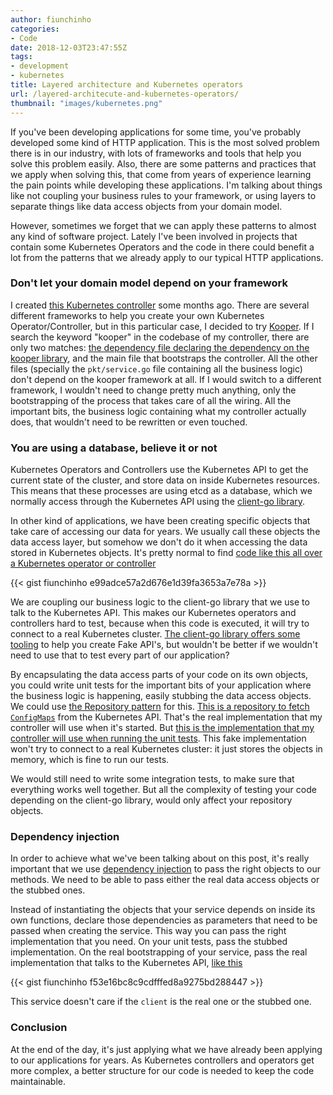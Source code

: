 ```yaml
---
author: fiunchinho
categories:
- Code
date: 2018-12-03T23:47:55Z
tags:
- development
- kubernetes
title: Layered architecture and Kubernetes operators
url: /layered-architecute-and-kubernetes-operators/
thumbnail: "images/kubernetes.png"
---
```


If you've been developing applications for some time, you've probably developed some kind of HTTP application.
This is the most solved problem there is in our industry, with lots of frameworks and tools that help you solve this problem easily.
Also, there are some patterns and practices that we apply when solving this, that come from years of experience learning the pain points while developing these applications.
I'm talking about things like not coupling your business rules to your framework, or using layers to separate things like data access objects from your domain model.

However, sometimes we forget that we can apply these patterns to almost any kind of software project.
Lately I've been involved in projects that contain some Kubernetes Operators and the code in there could benefit a lot from the patterns that we already apply to our typical HTTP applications.

### Don't let your domain model depend on your framework
I created [this Kubernetes controller](https://github.com/fiunchinho/iam-role-annotator) some months ago.
There are several different frameworks to help you create your own Kubernetes Operator/Controller, but in this particular case, I decided to try [Kooper](https://github.com/spotahome/kooper).
If I search the keyword "kooper" in the codebase of my controller, there are only two matches: [the dependency file declaring the dependency on the kooper library](https://github.com/fiunchinho/iam-role-annotator/blob/master/Gopkg.toml#L17-L19), and the main file that bootstraps the controller.
All the other files (specially the `pkt/service.go` file containing all the business logic) don't depend on the kooper framework at all.
If I would switch to a different framework, I wouldn't need to change pretty much anything, only the bootstrapping of the process that takes care of all the wiring.
All the important bits, the business logic containing what my controller actually does, that wouldn't need to be rewritten or even touched.

### You are using a database, believe it or not
Kubernetes Operators and Controllers use the Kubernetes API to get the current state of the cluster, and store data on inside Kubernetes resources.
This means that these processes are using etcd as a database, which we normally access through the Kubernetes API using the [client-go library](https://github.com/kubernetes/client-go).

In other kind of applications, we have been creating specific objects that take care of accessing our data for years.
We usually call these objects the data access layer, but somehow we don't do it when accessing the data stored in Kubernetes objects.
It's pretty normal to find [code like this all over a Kubernetes operator or controller](https://github.com/fiunchinho/iam-role-annotator/blob/5d56a9b2801064d4d1d71f5d47cf8b496a4b37de/pkg/service.go#L73-L77)

{{< gist fiunchinho e99adce57a2d676e1d39fa3653a7e78a >}}

We are coupling our business logic to the client-go library that we use to talk to the Kubernetes API.
This makes our Kubernetes operators and controllers hard to test, because when this code is executed, it will try to connect to a real Kubernetes cluster.
[The client-go library offers some tooling](https://godoc.org/k8s.io/client-go/kubernetes/fake) to help you create Fake API's, but wouldn't be better if we wouldn't need to use that to test every part of our application?

By encapsulating the data access parts of your code on its own objects, you could write unit tests for the important bits of your application where the business logic is happening, easily stubbing the data access objects.
We could use [the Repository pattern](https://martinfowler.com/eaaCatalog/repository.html) for this.
[This is a repository to fetch `ConfigMaps`](https://github.com/fiunchinho/dmz-controller/blob/master/repository/configmap.go) from the Kubernetes API. That's the real implementation that my controller will use when it's started.
But [this is the implementation that my controller will use when running the unit tests](https://github.com/fiunchinho/dmz-controller/blob/master/repository/fake_configmap.go).
This fake implementation won't try to connect to a real Kubernetes cluster: it just stores the objects in memory, which is fine to run our tests.

We would still need to write some integration tests, to make sure that everything works well together. But all the complexity of testing your code depending on the client-go library, would only affect your repository objects.

### Dependency injection
In order to achieve what we've been talking about on this post, it's really important that we use [dependency injection](https://martinfowler.com/articles/injection.html) to pass the right objects to our methods.
We need to be able to pass either the real data access objects or the stubbed ones.

Instead of instantiating the objects that your service depends on inside its own functions, declare those dependencies as parameters that need to be passed when creating the service.
This way you can pass the right implementation that you need. On your unit tests, pass the stubbed implementation. On the real bootstrapping of your service, pass the real implementation that talks to the Kubernetes API, [like this](https://github.com/fiunchinho/iam-role-annotator/blob/5d56a9b2801064d4d1d71f5d47cf8b496a4b37de/pkg/service.go#L27-L34)

{{< gist fiunchinho f53e16bc8c9cdfffed8a9275bd288447 >}}

This service doesn't care if the `client` is the real one or the stubbed one.

### Conclusion
At the end of the day, it's just applying what we have already been applying to our applications for years. As Kubernetes controllers and operators get more complex, a better structure for our code is needed to keep the code maintainable.
